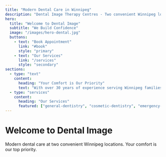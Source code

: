 ```yaml
---
title: "Modern Dental Care in Winnipeg"
description: "Dental Image Therapy Centres - Two convenient Winnipeg locations"
hero:
  title: "Welcome to Dental Image"
  subtitle: "We Build Confidence"
  image: "/images/hero-dental.jpg"
  buttons:
    - text: "Book Appointment"
      link: "#book"
      style: "primary"
    - text: "Our Services"
      link: "/services"
      style: "secondary"
sections:
  - type: "text"
    content:
      heading: "Your Comfort is Our Priority"
      text: "With over 30 years of experience serving Winnipeg families, we combine modern technology with compassionate care."
  - type: "services"
    content:
      heading: "Our Services"
      featured: ["general-dentistry", "cosmetic-dentistry", "emergency-dental"]
---
```


# Welcome to Dental Image

Modern dental care at two convenient Winnipeg locations. Your comfort is our top priority.